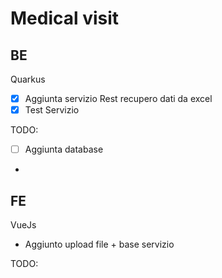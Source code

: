 # Medical visit
#### 


## BE
Quarkus
 - [X] Aggiunta servizio Rest recupero dati da excel
 - [X] Test Servizio

TODO:

 - [ ] Aggiunta database
 - 


## FE
VueJs
- Aggiunto upload file + base servizio

TODO:
